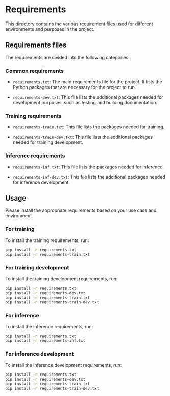 # Requirements

This directory contains the various requirement files used for different environments and purposes in the project. 

## Requirements files
The requirements are divided into the following categories:

### Common requirements 

- `requirements.txt`: The main requirements file for the project. It lists the Python packages that are necessary for the project to run.

- `requirements-dev.txt`: This file lists the additional packages needed for development purposes, such as testing and building documentation.

### Training requirements

- `requirements-train.txt`: This file lists the packages needed for training.

- `requirements-train-dev.txt`: This file lists the additional packages needed for training development.

### Inference requirements
- `requirements-inf.txt`: This file lists the packages needed for inference.

- `requirements-inf-dev.txt`: This file lists the additional packages needed for inference development.

## Usage 

Please install the appropriate requirements based on your use case and environment.

### For training

To install the training requirements, run:

```bash
pip install -r requirements.txt
pip install -r requirements-train.txt
```

### For training development

To install the training development requirements, run:

```bash
pip install -r requirements.txt
pip install -r requirements-dev.txt
pip install -r requirements-train.txt
pip install -r requirements-train-dev.txt
```

### For inference 

To install the inference requirements, run:

```bash
pip install -r requirements.txt
pip install -r requirements-inf.txt
```

### For inference development

To install the inference development requirements, run:

```bash
pip install -r requirements.txt
pip install -r requirements-dev.txt
pip install -r requirements-train.txt
pip install -r requirements-train-dev.txt
```
